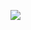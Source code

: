 [![](https://mermaid.ink/img/pako:eNq9lW1P2zAQx7_KyRLSJkHTh61ANPXV0CY0YFL7MtLk2JfEkNiZ7RQQ6nff2W1ZoTAVbZ3yxj7bd7-7_O17YMJIZClz-LNDLfCz4qXlTaYz3XLrlVAt1x5ya24d2qdGMsyDLdMHB9DR7GgyWW1MAbVHC9p4BKWhMLYBriW4Lm-UjydWW-nQ0lEK36-mM6i8b12aJM53UqHrCdersHZK36heoRK8401bI2_bJDh3icbbH2EUfXLh1ZxTzDUb2S4Dg1Vl5cEUsI7lq_UmEBbpiAMO5GuJbPJrFP5TbieFNU3cHOCiv-WpzVxH_SEcQYs2pvnlbAY2lNN58Aa2iKMTiVuorxQluHtjTV4txRN0jOxfZxffQBrRNfTH9orWcKVpeUe6COf8fY2uQvwPZNdvATvncz4VVrV_BtNPpPd4ejUAvEPRuSC982m8HbcYJMctQs7FTVBPlKmnSxc8_v7-NmPX8kxvMW_n-UwdL-b573SxA9B0QxF7oaHKRCnswLIpgr2wSO4DjNG74UyvLunhca2hRXqPBv3-5mPm4J0w2lOxlS6XC0FyFAPfv8jPDlmDlv6OpP7wkGmAjJEcG8xYSkOJBe9qn7FML2gr77yZ3mvBUm87PGTWdGXF0oLXjmZdG-Ksmssz65lU3thHY224RJo-MH_fhtZUKucpAMEXqgz2ztZkXpcxLPdK5asu7wnTJE7Jiu5LNT8dJ-Ph-IQPRzg-HvGPo5EU-eD0pBh-GBTyuD8YcrZYHDKM8S-WfTC2w8Uv3KWSBQ?type=png)](https://mermaid.live/edit#pako:eNq9lW1P2zAQx7_KyRLSJkHTh61ANPXV0CY0YFL7MtLk2JfEkNiZ7RQQ6nff2W1ZoTAVbZ3yxj7bd7-7_O17YMJIZClz-LNDLfCz4qXlTaYz3XLrlVAt1x5ya24d2qdGMsyDLdMHB9DR7GgyWW1MAbVHC9p4BKWhMLYBriW4Lm-UjydWW-nQ0lEK36-mM6i8b12aJM53UqHrCdersHZK36heoRK8401bI2_bJDh3icbbH2EUfXLh1ZxTzDUb2S4Dg1Vl5cEUsI7lq_UmEBbpiAMO5GuJbPJrFP5TbieFNU3cHOCiv-WpzVxH_SEcQYs2pvnlbAY2lNN58Aa2iKMTiVuorxQluHtjTV4txRN0jOxfZxffQBrRNfTH9orWcKVpeUe6COf8fY2uQvwPZNdvATvncz4VVrV_BtNPpPd4ejUAvEPRuSC982m8HbcYJMctQs7FTVBPlKmnSxc8_v7-NmPX8kxvMW_n-UwdL-b573SxA9B0QxF7oaHKRCnswLIpgr2wSO4DjNG74UyvLunhca2hRXqPBv3-5mPm4J0w2lOxlS6XC0FyFAPfv8jPDlmDlv6OpP7wkGmAjJEcG8xYSkOJBe9qn7FML2gr77yZ3mvBUm87PGTWdGXF0oLXjmZdG-Ksmssz65lU3thHY224RJo-MH_fhtZUKucpAMEXqgz2ztZkXpcxLPdK5asu7wnTJE7Jiu5LNT8dJ-Ph-IQPRzg-HvGPo5EU-eD0pBh-GBTyuD8YcrZYHDKM8S-WfTC2w8Uv3KWSBQ)